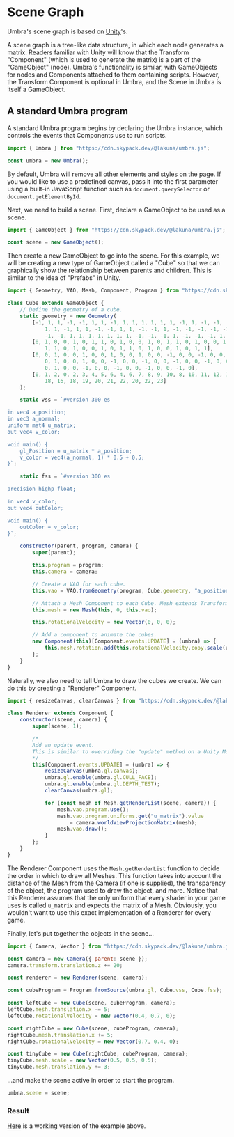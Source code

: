 # Scene Graph
Umbra's scene graph is based on [Unity](https://unity.com/)'s.

A scene graph is a tree-like data structure, in which each node generates a matrix. Readers familiar with Unity will know that the Transform "Component" (which is used to generate the matrix) is a part of the "GameObject" (node). Umbra's functionality is similar, with GameObjects for nodes and Components attached to them containing scripts. However, the Transform Component is optional in Umbra, and the Scene in Umbra is itself a GameObject.

## A standard Umbra program
A standard Umbra program begins by declaring the Umbra instance, which controls the events that Components use to run scripts.
```js
import { Umbra } from "https://cdn.skypack.dev/@lakuna/umbra.js";

const umbra = new Umbra();
```
By default, Umbra will remove all other elements and styles on the page. If you would like to use a predefined canvas, pass it into the first parameter using a built-in JavaScript function such as `document.querySelector` or `document.getElementById`.

Next, we need to build a scene. First, declare a GameObject to be used as a scene.
```js
import { GameObject } from "https://cdn.skypack.dev/@lakuna/umbra.js";

const scene = new GameObject();
```

Then create a new GameObject to go into the scene. For this example, we will be creating a new type of GameObject called a "Cube" so that we can graphically show the relationship between parents and children. This is similar to the idea of "Prefabs" in Unity.
```js
import { Geometry, VAO, Mesh, Component, Program } from "https://cdn.skypack.dev/@lakuna/umbra.js";

class Cube extends GameObject {
    // Define the geometry of a cube.
    static geometry = new Geometry(
        [-1, 1, 1, -1, -1, 1, 1, -1, 1, 1, 1, 1, 1, 1, -1, 1, -1, -1, -1, -1, -1, -1, 1, -1, 1, 1,
            1, 1, -1, 1, 1, -1, -1, 1, 1, -1, -1, 1, -1, -1, -1, -1, -1, -1, 1, -1, 1, 1, -1, 1,
            -1, -1, 1, 1, 1, 1, 1, 1, 1, -1, -1, -1, 1, -1, -1, -1, 1, -1, -1, 1, -1, 1],
        [0, 1, 0, 0, 1, 0, 1, 1, 0, 1, 0, 0, 1, 0, 1, 1, 0, 1, 0, 0, 1, 0, 1, 1, 0, 1, 0, 0, 1, 0,
            1, 1, 0, 1, 0, 0, 1, 0, 1, 1, 0, 1, 0, 0, 1, 0, 1, 1],
        [0, 0, 1, 0, 0, 1, 0, 0, 1, 0, 0, 1, 0, 0, -1, 0, 0, -1, 0, 0, -1, 0, 0, -1, 1, 0, 0, 1, 0,
            0, 1, 0, 0, 1, 0, 0, -1, 0, 0, -1, 0, 0, -1, 0, 0, -1, 0, 0, 0, 1, 0, 0, 1, 0, 0, 1, 0,
            0, 1, 0, 0, -1, 0, 0, -1, 0, 0, -1, 0, 0, -1, 0],
        [0, 1, 2, 0, 2, 3, 4, 5, 6, 4, 6, 7, 8, 9, 10, 8, 10, 11, 12, 13, 14, 12, 14, 15, 16, 17,
            18, 16, 18, 19, 20, 21, 22, 20, 22, 23]
    );

    static vss = `#version 300 es

in vec4 a_position;
in vec3 a_normal;
uniform mat4 u_matrix;
out vec4 v_color;

void main() {
    gl_Position = u_matrix * a_position;
    v_color = vec4(a_normal, 1) * 0.5 + 0.5;
}`;

    static fss = `#version 300 es

precision highp float;

in vec4 v_color;
out vec4 outColor;

void main() {
    outColor = v_color;
}`;

    constructor(parent, program, camera) {
        super(parent);

        this.program = program;
        this.camera = camera;

        // Create a VAO for each cube.
        this.vao = VAO.fromGeometry(program, Cube.geometry, "a_position", null, "a_normal");

        // Attach a Mesh Component to each Cube. Mesh extends Transform.
        this.mesh = new Mesh(this, 0, this.vao);

        this.rotationalVelocity = new Vector(0, 0, 0);

        // Add a component to animate the cubes.
        new Component(this)[Component.events.UPDATE] = (umbra) => {
            this.mesh.rotation.add(this.rotationalVelocity.copy.scale(umbra.deltaTime));
        };
    }
}
```

Naturally, we also need to tell Umbra to draw the cubes we create. We can do this by creating a "Renderer" Component.
```js
import { resizeCanvas, clearCanvas } from "https://cdn.skypack.dev/@lakuna/umbra.js";

class Renderer extends Component {
    constructor(scene, camera) {
        super(scene, 1);

        /*
        Add an update event.
        This is similar to overriding the "update" method on a Unity Monobehaviour.
        */
        this[Component.events.UPDATE] = (umbra) => {
            resizeCanvas(umbra.gl.canvas);
            umbra.gl.enable(umbra.gl.CULL_FACE);
            umbra.gl.enable(umbra.gl.DEPTH_TEST);
            clearCanvas(umbra.gl);

            for (const mesh of Mesh.getRenderList(scene, camera)) {
                mesh.vao.program.use();
                mesh.vao.program.uniforms.get("u_matrix").value
                    = camera.worldViewProjectionMatrix(mesh);
                mesh.vao.draw();
            }
        };
    }
}
```
The Renderer Component uses the `Mesh.getRenderList` function to decide the order in which to draw all Meshes. This function takes into account the distance of the Mesh from the Camera (if one is supplied), the transparency of the object, the program used to draw the object, and more. Notice that this Renderer assumes that the only uniform that every shader in your game uses is called `u_matrix` and expects the matrix of a Mesh. Obviously, you wouldn't want to use this exact implementation of a Renderer for every game.

Finally, let's put together the objects in the scene...
```js
import { Camera, Vector } from "https://cdn.skypack.dev/@lakuna/umbra.js";

const camera = new Camera({ parent: scene });
camera.transform.translation.z += 20;

const renderer = new Renderer(scene, camera);

const cubeProgram = Program.fromSource(umbra.gl, Cube.vss, Cube.fss);

const leftCube = new Cube(scene, cubeProgram, camera);
leftCube.mesh.translation.x -= 5;
leftCube.rotationalVelocity = new Vector(0.4, 0.7, 0);

const rightCube = new Cube(scene, cubeProgram, camera);
rightCube.mesh.translation.x += 5;
rightCube.rotationalVelocity = new Vector(0.7, 0.4, 0);

const tinyCube = new Cube(rightCube, cubeProgram, camera);
tinyCube.mesh.scale = new Vector(0.5, 0.5, 0.5);
tinyCube.mesh.translation.y += 3;
```

...and make the scene active in order to start the program.
```js
umbra.scene = scene;
```

### Result
[Here](https://codepen.io/lakuna/full/ExvvjMZ) is a working version of the example above.
